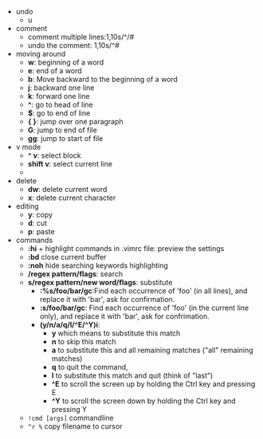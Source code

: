- undo
    - u
- comment
    - comment multiple lines:1,10s/^/#
    - undo the comment: 1,10s/^#
- moving around
    - **w**: beginning of a word
    - **e**: end of a word
    - **b**: Move backward to the beginning of a word
    - **j**: backward one line
    - **k**: forward one line
    - **^**: go to head of line
    - **$**: go to end of line
    - **{ }**: jump over one paragraph
    - **G**: jump to end of file
    - **gg**: jump to start of file
- v mode
    - **^ v**: select block
    - **shift v**: select current line
    -
- delete
    - **dw**: delete current word
    - **x**: delete current character
- editing
    - **y**: copy
    - **d**: cut
    - **p**: paste
- commands
    - **:hi** + highlight commands in .vimrc file: preview the settings
    - **:bd** close current buffer
    - **:noh** hide searching keywords highlighting
    - **/regex pattern/flags**: search
    - **s/regex pattern/new word/flags**: substitute
        - **:%s/foo/bar/gc**:Find each occurrence of 'foo' (in all lines), and
        replace it with 'bar', ask for confirmation.
        - **:s/foo/bar/gc**: Find each occurrence of 'foo' (in the current
        line only), and replace it with 'bar', ask for confrimation.
        - **(y/n/a/q/l/\^E/^Y)i**:
            - **y** which means to substitute this match
            - **n** to skip this match
            - **a** to substitute this and all remaining
        matches ("all" remaining matches)
            - **q** to quit the command,
            - **l** to substitute this match and quit (think of "last")
            - **^E** to scroll the screen up by holding the Ctrl key and pressing E
            - **^Y** to scroll the screen down by holding the Ctrl key and pressing Y
    - ```!cmd [args]``` commandline
    - ```^r %``` copy filename to cursor
